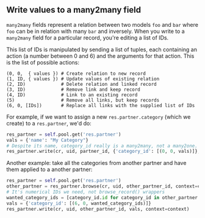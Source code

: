 Write values to a many2many field
---

`many2many` fields represent a relation between two models `foo` and `bar` where `foo` can be in
relation with many `bar` and inversely. When you write to a `many2many` field for a particular
record, you're editing a list of IDs.

This list of IDs is manipulated by sending a list of tuples, each containing an action (a number
between 0 and 6) and the arguments for that action. This is the list of possible actions:

    (0, 0,  { values }) # Create relation to new record
    (1, ID, { values }) # Update values of existing relation
    (2, ID)             # Delete relation and linked record
    (3, ID)             # Remove link and keep record
    (4, ID)             # Link to an existing record
    (5)                 # Remove all links, but keep records
    (6, 0, [IDs])       # Replace all links with the supplied list of IDs

For example, if we want to assign a new `res.partner.category` (which we create) to a `res.partner`,
we'd do:

```python
res_partner = self.pool.get('res.partner')
vals = {'name': "My Category"}
# Despite its name, category_id really is a many2many, not a many2one.
res_partner.write(cr, uid, partner_id, {'category_id': [(0, 0, vals)]}, context=context)
```

Another example: take all the categories from another partner and have them applied to a another
partner:

```python
res_partner = self.pool.get('res.partner')
other_partner = res_partner.browse(cr, uid, other_partner_id, context=context)
# It's numerical IDs we need, not browse_record() wrappers
wanted_category_ids = [category_id.id for category_id in other_partner.category_id]
vals = {'category_id': [(6, 0, wanted_category_ids)]}
res_partner.write(cr, uid, other_partner_id, vals, context=context)
```
